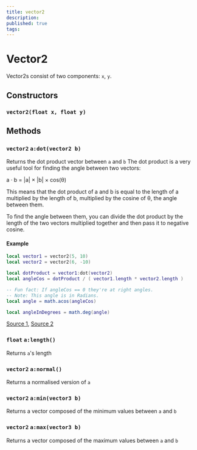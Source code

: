 ```yaml
---
title: vector2
description: 
published: true
tags: 
---
```


# Vector2

Vector2s consist of two components: `x`, `y`.

## Constructors

### `vector2(float x, float y)`

## Methods

### `vector2` `a:dot(vector2 b)`  
Returns the dot product vector between `a` and `b`
The dot product is a very useful tool for finding the angle between two vectors:

a · b = |a| × |b| × cos(θ) 

This means that the dot product of a and b is equal to the length of a multiplied by the length of b, multiplied by the cosine of θ, the angle between them.

To find the angle between them, you can divide the dot product by the length of the two vectors multiplied together and then pass it to negative cosine.

#### Example
```lua
local vector1 = vector2(5, 10)
local vector2 = vector2(6, -10)

local dotProduct = vector1:dot(vector2)
local angleCos = dotProduct / ( vector1.length * vector2.length )

-- Fun fact: If angleCos == 0 they're at right angles.
-- Note: This angle is in Radians.
local angle = math.acos(angleCos)

local angleInDegrees = math.deg(angle)
```
[Source 1](https://en.wikipedia.org/wiki/Dot_product), [Source 2](https://www.mathsisfun.com/algebra/vectors-dot-product.html)

### `float` `a:length()`  
Returns `a`'s length

### `vector2` `a:normal()`  
Returns a normalised version of `a`

### `vector2` `a:min(vector3 b)`  
Returns a vector composed of the minimum values between `a` and `b`

### `vector2` `a:max(vector3 b)`  
Returns a vector composed of the maximum values between `a` and `b`
